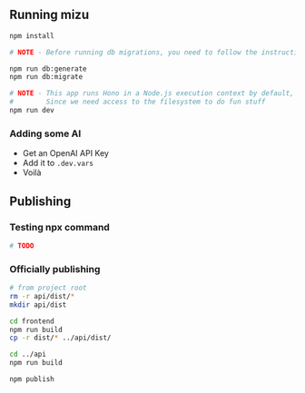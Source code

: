 
## Running mizu

```sh
npm install

# NOTE - Before running db migrations, you need to follow the instructions in `Configuring Neon (the Database)`

npm run db:generate
npm run db:migrate

# NOTE - This app runs Hono in a Node.js execution context by default,
#        Since we need access to the filesystem to do fun stuff
npm run dev 
```


### Adding some AI

- Get an OpenAI API Key
- Add it to `.dev.vars`
- Voilà

## Publishing

### Testing npx command

```sh
# TODO

```

### Officially publishing

```sh
# from project root
rm -r api/dist/*
mkdir api/dist

cd frontend
npm run build
cp -r dist/* ../api/dist/

cd ../api
npm run build

npm publish
```